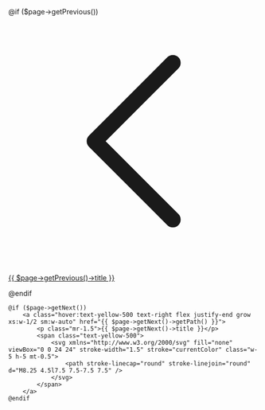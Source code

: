<div class="flex justify-between text-sm lg:text-base font-mono border-t border-yellow-500 mt-12 pt-3 pb-8">
    @if ($page->getPrevious())
        <a class="hover:text-yellow-500 flex justify-start grow w-1/2 sm:w-auto" href="{{ $page->getPrevious()->getPath() }}">
            <span class="text-yellow-500">
                <svg xmlns="http://www.w3.org/2000/svg" fill="none" viewBox="0 0 24 24" stroke-width="1.5" stroke="currentColor" class="w-5 h-5 mt-0.5">
                    <path stroke-linecap="round" stroke-linejoin="round" d="M15.75 19.5L8.25 12l7.5-7.5" />
                </svg>
            </span>
            <p class="ml-1.5">{{ $page->getPrevious()->title }}</p>
        </a>
    @endif

    @if ($page->getNext())
        <a class="hover:text-yellow-500 text-right flex justify-end grow xs:w-1/2 sm:w-auto" href="{{ $page->getNext()->getPath() }}">
            <p class="mr-1.5">{{ $page->getNext()->title }}</p>
            <span class="text-yellow-500">
                <svg xmlns="http://www.w3.org/2000/svg" fill="none" viewBox="0 0 24 24" stroke-width="1.5" stroke="currentColor" class="w-5 h-5 mt-0.5">
                    <path stroke-linecap="round" stroke-linejoin="round" d="M8.25 4.5l7.5 7.5-7.5 7.5" />
                </svg>
            </span>
        </a>
    @endif
</div>
